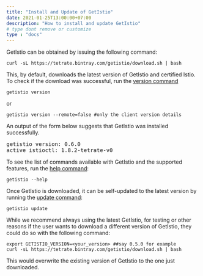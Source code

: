 ```yaml
---
title: "Install and Update of GetIstio"
date: 2021-01-25T13:00:00+07:00
description: "How to install and update GetIstio"
# type dont remove or customize
type : "docs"
---
```


GetIstio can be obtained by issuing the following command:
```
curl -sL https://tetrate.bintray.com/getistio/download.sh | bash
```
This, by default, downloads the latest version of GetIstio and certified Istio. To check if the download was successful, run the [version command](/getistio-cli/reference/getistio_version)
```
getistio version
```
or
```
getistio version --remote=false #only the client version details
```
An output of the form below suggests that GetIstio was installed successfully.
<pre>getistio version: 0.6.0
active istioctl: 1.8.2-tetrate-v0
</pre>
To see the list of commands available with GetIstio and the supported features, run the [help command](/getistio-cli/reference/getistio_help):
```
getistio --help
```

Once GetIstio is downloaded, it can be self-updated to the latest version by running the [update command](/getistio-cli/reference/getistio_update):
```
getistio update
```

While we recommend always using the latest GetIstio, for testing or other reasons if the user wants to download a different version of GetIstio, they could do so with the following command:
```
export GETISTIO_VERSION=<your_version> ##say 0.5.0 for example
curl -sL https://tetrate.bintray.com/getistio/download.sh | bash
```
This would overwrite the existing version of GetIstio to the one just downloaded.

